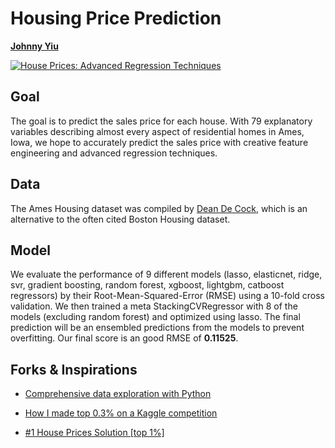 # Housing Price Prediction
**[Johnny Yiu](https://github.com/johnnyyiu)**

<a href="https://www.kaggle.com/c/house-prices-advanced-regression-techniques"><img src="https://i.imgur.com/C0qJ5Kv.jpg" title="
House Prices: Advanced Regression Techniques" /></a>

## Goal
The goal is to predict the sales price for each house. With 79 explanatory variables describing almost every aspect of residential homes in Ames, Iowa, we hope to accurately predict the sales price with creative feature engineering and advanced regression techniques.

## Data
The Ames Housing dataset was compiled by [Dean De Cock](http://jse.amstat.org/v19n3/decock.pdf), which is an alternative to the often cited Boston Housing dataset. 

## Model
We evaluate the performance of 9 different models (lasso, elasticnet, ridge, svr, gradient boosting, random forest, xgboost, lightgbm, catboost regressors) by their Root-Mean-Squared-Error (RMSE) using a 10-fold cross validation. We then trained a meta StackingCVRegressor with 8 of the models (excluding random forest) and optimized using lasso. The final prediction will be an ensembled predictions from the models to prevent overfitting. Our final score is an good RMSE of **0.11525**.

## Forks & Inspirations
* [Comprehensive data exploration with Python](https://www.kaggle.com/pmarcelino/comprehensive-data-exploration-with-python)

* [How I made top 0.3% on a Kaggle competition](https://www.kaggle.com/lavanyashukla01/how-i-made-top-0-3-on-a-kaggle-competition)

* [#1 House Prices Solution [top 1%]](https://www.kaggle.com/jesucristo/1-house-prices-solution-top-1)
